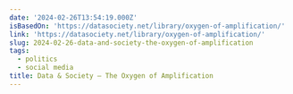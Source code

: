 ```yaml
---
date: '2024-02-26T13:54:19.000Z'
isBasedOn: 'https://datasociety.net/library/oxygen-of-amplification/'
link: 'https://datasociety.net/library/oxygen-of-amplification/'
slug: 2024-02-26-data-and-society-the-oxygen-of-amplification
tags:
  - politics
  - social media
title: Data & Society — The Oxygen of Amplification
---
```


